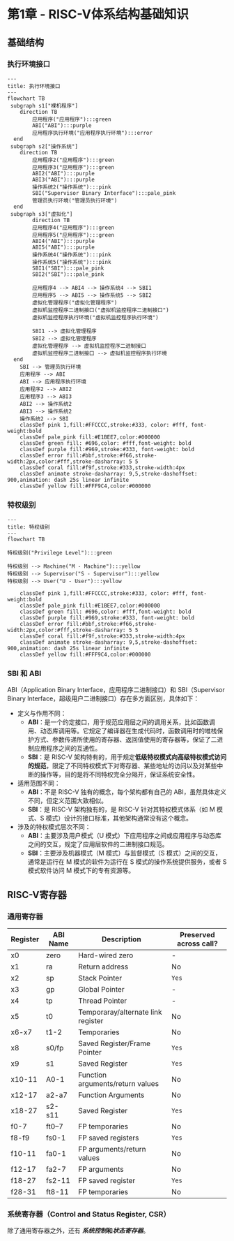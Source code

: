 # 第1章 - RISC-V体系结构基础知识

## 基础结构

### 执行环境接口

```mermaid
---
title: 执行环境接口
---
flowchart TB
 subgraph s1["裸机程序"]
    direction TB
        应用程序("应用程序"):::green
        ABI("ABI"):::purple
        应用程序执行环境("应用程序执行环境"):::error
  end
 subgraph s2["操作系统"]
    direction TB
        应用程序2("应用程序"):::green
        应用程序3("应用程序"):::green
        ABI2("ABI"):::purple
        ABI3("ABI"):::purple
        操作系统2("操作系统"):::pink
        SBI("Supervisor Binary Interface"):::pale_pink
        管理员执行环境("管理员执行环境")
  end
 subgraph s3["虚拟化"]
        direction TB
        应用程序4("应用程序"):::green
        应用程序5("应用程序"):::green
        ABI4("ABI"):::purple
        ABI5("ABI"):::purple
        操作系统4("操作系统"):::pink
        操作系统5("操作系统"):::pink
        SBI1("SBI"):::pale_pink
        SBI2("SBI"):::pale_pink

        应用程序4 --> ABI4 --> 操作系统4 --> SBI1
        应用程序5 --> ABI5 --> 操作系统5 --> SBI2
        虚拟化管理程序("虚拟化管理程序")
        虚拟机监控程序二进制接口("虚拟机监控程序二进制接口")
        虚拟机监控程序执行环境("虚拟机监控程序执行环境")

        SBI1 --> 虚拟化管理程序
        SBI2 --> 虚拟化管理程序
        虚拟化管理程序 --> 虚拟机监控程序二进制接口
        虚拟机监控程序二进制接口 --> 虚拟机监控程序执行环境
  end
    SBI --> 管理员执行环境
    应用程序 --> ABI
    ABI --> 应用程序执行环境
    应用程序2 --> ABI2
    应用程序3 --> ABI3
    ABI2 --> 操作系统2
    ABI3 --> 操作系统2
    操作系统2 --> SBI
    classDef pink 1,fill:#FFCCCC,stroke:#333, color: #fff, font-weight:bold
    classDef pale_pink fill:#E1BEE7,color:#000000
    classDef green fill: #696,color: #fff,font-weight: bold
    classDef purple fill:#969,stroke:#333, font-weight: bold
    classDef error fill:#bbf,stroke:#f66,stroke-width:2px,color:#fff,stroke-dasharray: 5 5
    classDef coral fill:#f9f,stroke:#333,stroke-width:4px
    classDef animate stroke-dasharray: 9,5,stroke-dashoffset: 900,animation: dash 25s linear infinite
    classDef yellow fill:#FFF9C4,color:#000000

```

### 特权级别

```mermaid
---
title: 特权级别
---
flowchart TB

特权级别("Privilege Level"):::green

特权级别 --> Machine("M - Machine"):::yellow
特权级别 --> Supervisor("S - Supervisor"):::yellow
特权级别 --> User("U - User"):::yellow

    classDef pink 1,fill:#FFCCCC,stroke:#333, color: #fff, font-weight:bold
    classDef pale_pink fill:#E1BEE7,color:#000000
    classDef green fill: #696,color: #fff,font-weight: bold
    classDef purple fill:#969,stroke:#333, font-weight: bold
    classDef error fill:#bbf,stroke:#f66,stroke-width:2px,color:#fff,stroke-dasharray: 5 5
    classDef coral fill:#f9f,stroke:#333,stroke-width:4px
    classDef animate stroke-dasharray: 9,5,stroke-dashoffset: 900,animation: dash 25s linear infinite
    classDef yellow fill:#FFF9C4,color:#000000
```

### SBI 和 ABI

ABI（Application Binary Interface，应用程序二进制接口）和 SBI（Supervisor Binary Interface，超级用户二进制接口）存在多方面区别，具体如下：

- 定义与作用不同：
  - **ABI**：是一个约定接口，用于规范应用层之间的调用关系，比如函数调用、动态库调用等。它规定了编译器在生成代码时，函数调用时的堆栈保护方式、参数传递所使用的寄存器、返回值使用的寄存器等，保证了二进制应用程序之间的互通性。
  - **SBI**：是 RISC-V 架构特有的，用于规定**低级特权模式向高级特权模式访问的规范**，限定了不同特权模式下对寄存器、某些地址的访问以及对某些中断的操作等，目的是将不同特权完全分隔开，保证系统安全性。
- 适用范围不同：
  - **ABI**：不是 RISC-V 独有的概念，每个架构都有自己的 ABI，虽然具体定义不同，但定义范围大致相似。
  - **SBI**：是 RISC-V 架构独有的，是 RISC-V 针对其特权模式体系（如 M 模式、S 模式）设计的接口标准，其他架构通常没有这个概念。
- 涉及的特权模式层次不同：
  - **ABI**：主要涉及用户模式（U 模式）下应用程序之间或应用程序与动态库之间的交互，规定了应用层软件的二进制接口规范。
  - **SBI**：主要涉及机器模式（M 模式）与监督模式（S 模式）之间的交互，通常是运行在 M 模式的软件为运行在 S 模式的操作系统提供服务，或者 S 模式软件访问 M 模式下的专有资源等。

## RISC-V寄存器

### 通用寄存器

| Register | ABI Name | Description                        | Preserved across call? |
| -------- | -------- | ---------------------------------- | ---------------------- |
| x0       | zero     | Hard-wired zero                    | -                      |
| x1       | ra       | Return address                     | No                     |
| x2       | sp       | Stack Pointer                      | `Yes`                  |
| x3       | gp       | Global Pointer                     | -                      |
| x4       | tp       | Thread Pointer                     | -                      |
| x5       | t0       | Temporaray/alternate link register | No                     |
| x6-x7    | t1-2     | Temporaries                        | No                     |
| x8       | s0/fp    | Saved Register/Frame Pointer       | `Yes`                  |
| x9       | s1       | Saved Register                     | `Yes`                  |
| x10-11   | A0-1     | Function arguments/return values   | No                     |
| x12-17   | a2-a7    | Function Arguments                 | No                     |
| x18-27   | s2-s11   | Saved Register                     | `Yes`                  |
| f0-7     | ft0–7    | FP temporaries                     | No                     |
| f8-f9    | fs0-1    | FP saved registers                 | `Yes`                  |
| f10-11   | fa0-1    | FP arguments/return values         | No                     |
| f12-17   | fa2-7    | FP arguments                       | No                     |
| f18-27   | fs2-11   | FP saved register                  | `Yes`                  |
| f28-31   | ft8-11   | FP temporaries                     | No                     |

### 系统寄存器（Control and Status Register, CSR）

除了通用寄存器之外，还有 **_系统控制_**和**_状态寄存器_**。